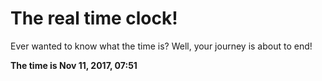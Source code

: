 # The real time clock!

Ever wanted to know what the time is? Well, your journey is about to end!

**The time is Nov 11, 2017, 07:51**